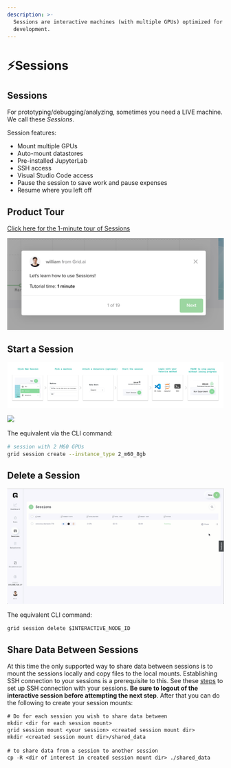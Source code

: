 ```yaml
---
description: >-
  Sessions are interactive machines (with multiple GPUs) optimized for
  development.
---
```


# ⚡Sessions

## Sessions

For prototyping/debugging/analyzing, sometimes you need a LIVE machine. We call these _Sessions_.

Session features:

* Mount multiple GPUs
* Auto-mount datastores
* Pre-installed JupyterLab
* SSH access
* Visual Studio Code access
* Pause the session to save work and pause expenses
* Resume where you left off

## Product Tour

[Click here for the 1-minute tour of Sessions](https://platform.grid.ai/#/dashboard?product_tour_id=221973)

![](/images/sessions/sessions-product-tour.png)

## **Start a Session**

![](/images/sessions/session.jpg)

![](/images/sessions/new-session.gif)

The equivalent via the CLI command:

```bash
# session with 2 M60 GPUs
grid session create --instance_type 2_m60_8gb
```

## Delete a Session

![](/images/sessions/delete-session.gif)

The equivalent CLI command:

```text
grid session delete $INTERACTIVE_NODE_ID
```

## Share Data Between Sessions
At this time the only supported way to share data between sessions is to mount the sessions locally and copy files to the local mounts. Establishing SSH connection to your sessions is a prerequisite to this. See these [steps](https://github.com/gridai/grid-docs/blob/doc-182-share-data-between-sessions/docs/products/sessions/how-to-ssh-into-a-session.md) to set up SSH connection with your sessions. **Be sure to logout of the interactive session before attempting the next step**. After that you can do the following to create your session mounts:

```
# Do for each session you wish to share data between
mkdir <dir for each session mount>
grid session mount <your session> <created session mount dir>
mkdir <created session mount dir>/shared_data

# to share data from a session to another session
cp -R <dir of interest in created session mount dir> ./shared_data
```
